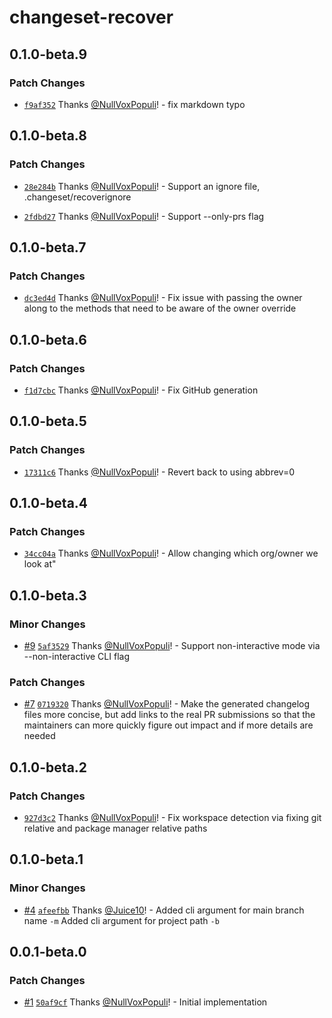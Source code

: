 # changeset-recover

## 0.1.0-beta.9

### Patch Changes

- [`f9af352`](https://github.com/NullVoxPopuli/changeset-recover/commit/f9af3526504bf7ad42301db44ba54ac1da7a0d6d) Thanks [@NullVoxPopuli](https://github.com/NullVoxPopuli)! - fix markdown typo

## 0.1.0-beta.8

### Patch Changes

- [`28e284b`](https://github.com/NullVoxPopuli/changeset-recover/commit/28e284b149dca9dda48d7d65522d3ebc4bc58a69) Thanks [@NullVoxPopuli](https://github.com/NullVoxPopuli)! - Support an ignore file, .changeset/recoverignore

- [`2fdbd27`](https://github.com/NullVoxPopuli/changeset-recover/commit/2fdbd27f3492aaf35f985ae2a601c590ccdf9779) Thanks [@NullVoxPopuli](https://github.com/NullVoxPopuli)! - Support --only-prs flag

## 0.1.0-beta.7

### Patch Changes

- [`dc3ed4d`](https://github.com/NullVoxPopuli/changeset-recover/commit/dc3ed4dfc4f8d3bf6b88be1b6a9831b1d31611c6) Thanks [@NullVoxPopuli](https://github.com/NullVoxPopuli)! - Fix issue with passing the owner along to the methods that need to be aware of the owner override

## 0.1.0-beta.6

### Patch Changes

- [`f1d7cbc`](https://github.com/NullVoxPopuli/changeset-recover/commit/f1d7cbc6f2ff012144ea369b819fb1e3d91cc68d) Thanks [@NullVoxPopuli](https://github.com/NullVoxPopuli)! - Fix GitHub generation

## 0.1.0-beta.5

### Patch Changes

- [`17311c6`](https://github.com/NullVoxPopuli/changeset-recover/commit/17311c61a9dd2477636ba9abb85f2b2ec873bd38) Thanks [@NullVoxPopuli](https://github.com/NullVoxPopuli)! - Revert back to using abbrev=0

## 0.1.0-beta.4

### Patch Changes

- [`34cc04a`](https://github.com/NullVoxPopuli/changeset-recover/commit/34cc04a89f92252c6f88c3fdeec7186d17a7969d) Thanks [@NullVoxPopuli](https://github.com/NullVoxPopuli)! - Allow changing which org/owner we look at"

## 0.1.0-beta.3

### Minor Changes

- [#9](https://github.com/NullVoxPopuli/changeset-recover/pull/9) [`5af3529`](https://github.com/NullVoxPopuli/changeset-recover/commit/5af35294e6519cce05ffb721bb4381c67895fdff) Thanks [@NullVoxPopuli](https://github.com/NullVoxPopuli)! - Support non-interactive mode via --non-interactive CLI flag

### Patch Changes

- [#7](https://github.com/NullVoxPopuli/changeset-recover/pull/7) [`0719320`](https://github.com/NullVoxPopuli/changeset-recover/commit/0719320e9d38825761fed852802db3c97c8ef63b) Thanks [@NullVoxPopuli](https://github.com/NullVoxPopuli)! - Make the generated changelog files more concise, but add links to the real PR submissions so that the maintainers can more quickly figure out impact and if more details are needed

## 0.1.0-beta.2

### Patch Changes

- [`927d3c2`](https://github.com/NullVoxPopuli/changeset-recover/commit/927d3c2f782446962a1c7fb47eeced61070ffdc9) Thanks [@NullVoxPopuli](https://github.com/NullVoxPopuli)! - Fix workspace detection via fixing git relative and package manager relative paths

## 0.1.0-beta.1

### Minor Changes

- [#4](https://github.com/NullVoxPopuli/changeset-recover/pull/4) [`afeefbb`](https://github.com/NullVoxPopuli/changeset-recover/commit/afeefbb19c5c69f9ac8802b2245b933fa1aa5953) Thanks [@Juice10](https://github.com/Juice10)! - Added cli argument for main branch name `-m`
  Added cli argument for project path `-b`

## 0.0.1-beta.0

### Patch Changes

- [#1](https://github.com/NullVoxPopuli/changeset-recover/pull/1) [`50af9cf`](https://github.com/NullVoxPopuli/changeset-recover/commit/50af9cf8b7c25e6f5dd2344d3fb41bd7fa41fd31) Thanks [@NullVoxPopuli](https://github.com/NullVoxPopuli)! - Initial implementation
